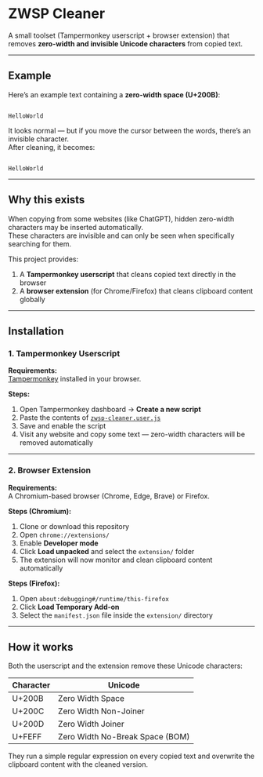 # ZWSP Cleaner

A small toolset (Tampermonkey userscript + browser extension) that removes **zero-width and invisible Unicode characters** from copied text.  

---

## Example

Here’s an example text containing a **zero-width space (U+200B)**:

```

Hello​World

```

It looks normal — but if you move the cursor between the words, there’s an invisible character.  
After cleaning, it becomes:

```

HelloWorld

````

---

## Why this exists

When copying from some websites (like ChatGPT), hidden zero-width characters may be inserted automatically.  
These characters are invisible and can only be seen when specifically searching for them.

This project provides:
1. A **Tampermonkey userscript** that cleans copied text directly in the browser  
2. A **browser extension** (for Chrome/Firefox) that cleans clipboard content globally

---

## Installation

### 1. Tampermonkey Userscript

**Requirements:**  
[Tampermonkey](https://www.tampermonkey.net/) installed in your browser.

**Steps:**
1. Open Tampermonkey dashboard → **Create a new script**
2. Paste the contents of [`zwsp-cleaner.user.js`](./zwsp-cleaner.user.js)
3. Save and enable the script
4. Visit any website and copy some text — zero-width characters will be removed automatically

---

### 2. Browser Extension

**Requirements:**  
A Chromium-based browser (Chrome, Edge, Brave) or Firefox.

**Steps (Chromium):**
1. Clone or download this repository  
2. Open `chrome://extensions/`
3. Enable **Developer mode**
4. Click **Load unpacked** and select the `extension/` folder
5. The extension will now monitor and clean clipboard content automatically

**Steps (Firefox):**
1. Open `about:debugging#/runtime/this-firefox`
2. Click **Load Temporary Add-on**
3. Select the `manifest.json` file inside the `extension/` directory

---

## How it works

Both the userscript and the extension remove these Unicode characters:

| Character  | Unicode  
|------------|-------------------------------------|
| U+200B     | Zero Width Space                    |
| U+200C     | Zero Width Non-Joiner               |
| U+200D     | Zero Width Joiner                   |
| U+FEFF     | Zero Width No-Break Space (BOM)     |

They run a simple regular expression on every copied text and overwrite the clipboard content with the cleaned version.

```
```
